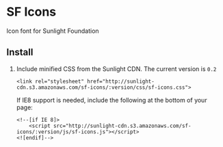# SF Icons

Icon font for Sunlight Foundation


## Install

1. Include minified CSS from the Sunlight CDN. The current version is `0.2`

    ```
    <link rel="stylesheet" href="http://sunlight-cdn.s3.amazonaws.com/sf-icons/:version/css/sf-icons.css">
    ```
    If IE8 support is needed, include the following at the bottom of your page:
    
    ```
	<!--[if IE 8]>
		<script src="http://sunlight-cdn.s3.amazonaws.com/sf-icons/:version/js/sf-icons.js"></script>
	<![endif]-->
    ```
